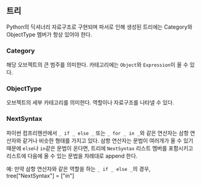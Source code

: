 ## 트리
Python의 딕셔너리 자료구조로 구현되며 파서로 인해 생성된 트리에는 Category와 ObjectType 멤버가 항상 있어야 한다.
### Category
해당 오브젝트의 큰 범주를 의미한다. 카테고리에는 `Object`와 `Expression`이 올 수 있다.
### ObjectType
오브젝트의 세부 카테고리를 의미한다. 역할이나 자료구조를 나타낼 수 있다.
### NextSyntax
파이썬 컴프리헨션에서 `_ if _ else _` 또는 `_ for _ in _`와 같은 연산자는 삼항 연산자와 같거나 비슷한 형태를 가지고 있다. 삼항 연산자는 문법이 여러개가 올 수 있기 때문에 `else`나 `in`같은 문법이 온다면, 트리에 `NextSyntax` 리스트 멤버를 포함시키고 리스트에 다음에 올 수 있는 문법을 차례대로 append 한다.

예: 만약 삼항 연산자와 같은 역할을 하는 `_ if _ else _`의 경우, tree["NextSyntax"] = ["in"]